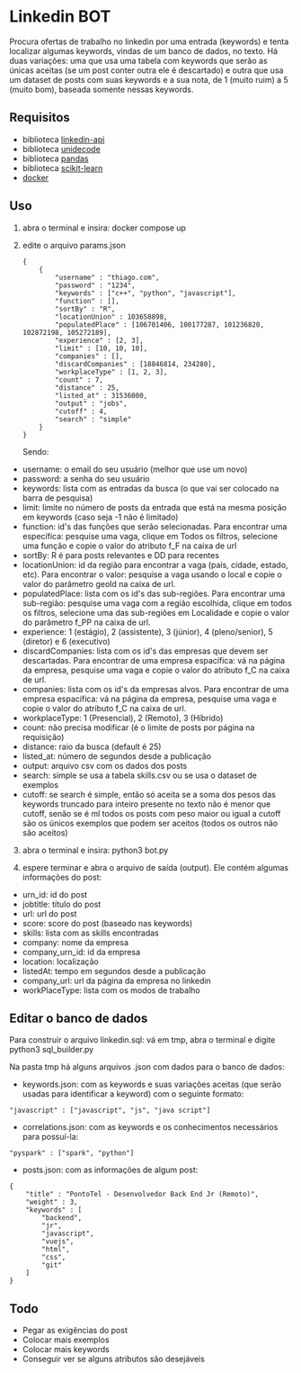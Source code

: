 # Linkedin BOT

Procura ofertas de trabalho no linkedin por uma entrada (keywords) e tenta localizar algumas keywords, vindas de um banco de dados, no texto.
Há duas variações: uma que usa uma tabela com keywords que serão as únicas aceitas (se um post conter outra ele é descartado) e outra que usa um dataset de posts com suas keywords e a
sua nota, de 1 (muito ruim) a 5 (muito bom), baseada somente nessas keywords.

## Requisitos

- biblioteca [linkedin-api](https://github.com/tomquirk/linkedin-api)
- biblioteca [unidecode](https://pypi.org/project/Unidecode/)
- biblioteca [pandas](https://pandas.pydata.org/)
- biblioteca [scikit-learn](https://scikit-learn.org/stable/)
- [docker](https://www.docker.com/)

## Uso

1. abra o terminal e insira: docker compose up
2. edite o arquivo params.json
    ```
    {
        {
            "username" : "thiago.com",
            "password" : "1234",
            "keywords" : ["c++", "python", "javascript"],
            "function" : [],
            "sortBy" : "R",
            "locationUnion" : 103658898,
            "populatedPlace" : [106701406, 100177287, 101236820, 102872198, 105272189],
            "experience" : [2, 3],
            "limit" : [10, 10, 10],
            "companies" : [],
            "discardCompanies" : [18846814, 234280],
            "workplaceType" : [1, 2, 3],
            "count" : 7,
            "distance" : 25,
            "listed_at" : 31536000,
            "output" : "jobs",
            "cutoff" : 4,
            "search" : "simple"
        }
    }
    ```

    Sendo:

- username: o email do seu usuário (melhor que use um novo)
- password: a senha do seu usuário
- keywords: lista com as entradas da busca (o que vai ser colocado na barra de pesquisa)
- limit: limite no número de posts da entrada que está na mesma posição em keywords (caso seja -1 não é limitado)
- function: id's das funções que serão selecionadas. Para encontrar uma específica: pesquise uma vaga, clique em Todos os filtros, selecione uma função e copie o valor do atributo f_F na caixa de url
- sortBy: R é para posts relevantes e DD para recentes
- locationUnion: id da região para encontrar a vaga (país, cidade, estado, etc). Para encontrar o valor: pesquise a vaga usando o local e copie o valor do parâmetro geoId na caixa de url.
- populatedPlace: lista com os id's das sub-regiões. Para encontrar uma sub-região: pesquise uma vaga com a região escolhida, clique em todos os filtros, selecione uma das sub-regiões em Localidade e copie o valor do parâmetro f_PP na caixa de url.
- experience: 1 (estágio), 2 (assistente), 3 (júnior), 4 (pleno/senior), 5 (diretor) e 6 (executivo)
- discardCompanies: lista com os id's das empresas que devem ser descartadas. Para encontrar de uma empresa espacífica: vá na página da empresa, pesquise uma vaga e copie o valor do atributo f_C na caixa de url.
- companies: lista com os id's da empresas alvos. Para encontrar de uma empresa espacífica: vá na página da empresa, pesquise uma vaga e copie o valor do atributo f_C na caixa de url.
- workplaceType: 1 (Presencial), 2 (Remoto), 3 (Híbrido)
- count: não precisa modificar (é o limite de posts por página na requisição)
- distance: raio da busca (default é 25)
- listed_at: número de segundos desde a publicação
- output: arquivo csv com os dados dos posts
- search: simple se usa a tabela skills.csv ou se usa o dataset de exemplos
- cutoff: se search é simple, então só aceita se a soma dos pesos das keywords truncado para inteiro presente no texto não é menor que cutoff, senão se é ml todos os posts com peso maior ou igual a cutoff são os únicos exemplos que podem ser aceitos (todos os outros não são aceitos)

3. abra o terminal e insira: python3 bot.py

4. espere terminar e abra o arquivo de saída (output). Ele contém algumas informações do post:
- urn_id: id do post
- jobtitle: título do post
- url: url do post
- score: score do post (baseado nas keywords)
- skills: lista com as skills encontradas
- company: nome da empresa
- company_urn_id: id da empresa
- location: localização
- listedAt: tempo em segundos desde a publicação
- company_url: url da página da empresa no linkedin
- workPlaceType: lista com os modos de trabalho

## Editar o banco de dados
Para construir o arquivo linkedin.sql: vá em tmp, abra o terminal e digite python3 sql_builder.py

Na pasta tmp há alguns arquivos .json com dados para o banco de dados:
- keywords.json: com as keywords e suas variações aceitas (que serão usadas para identificar a keyword) com o seguinte formato:
```
"javascript" : ["javascript", "js", "java script"]
```
- correlations.json: com as keywords e os conhecimentos necessários para possuí-la:
```
"pyspark" : ["spark", "python"]
```
- posts.json: com as informações de algum post:
```
{
    "title" : "PontoTel - Desenvolvedor Back End Jr (Remoto)",
    "weight" : 3,
    "keywords" : [
        "backend",
        "jr",
        "javascript",
        "vuejs",
        "html",
        "css",
        "git"   
    ]
}
```

## Todo

- Pegar as exigências do post
- Colocar mais exemplos
- Colocar mais keywords
- Conseguir ver se alguns atributos são desejáveis
